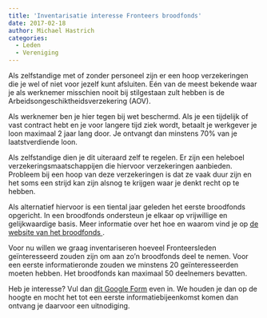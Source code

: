 ```yaml
---
title: 'Inventarisatie interesse Fronteers broodfonds'
date: 2017-02-18
author: Michael Hastrich
categories:
  - Leden
  - Vereniging
---
```


Als zelfstandige met of zonder personeel zijn er een hoop verzekeringen die je wel of niet voor jezelf kunt afsluiten. Eén van de meest bekende waar je als werknemer misschien nooit bij stilgestaan zult hebben is de Arbeidsongeschiktheidsverzekering (AOV).

Als werknemer ben je hier tegen bij wet beschermd. Als je een tijdelijk of vast contract hebt en je voor langere tijd ziek wordt, betaalt je werkgever je loon maximaal 2 jaar lang door. Je ontvangt dan minstens 70% van je laatstverdiende loon.

Als zelfstandige dien je dit uiteraard zelf te regelen. Er zijn een heleboel verzekeringsmaatschappijen die hiervoor verzekeringen aanbieden. Probleem bij een hoop van deze verzekeringen is dat ze vaak duur zijn en het soms een strijd kan zijn alsnog te krijgen waar je denkt recht op te hebben.

Als alternatief hiervoor is een tiental jaar geleden het eerste broodfonds opgericht. In een broodfonds ondersteun je elkaar op vrijwillige en gelijkwaardige basis. Meer informatie over het hoe en waarom vind je op [de website van het broodfonds ](http://www.broodfonds.nl/).

Voor nu willen we graag inventariseren hoeveel Fronteersleden geïnteresseerd zouden zijn om aan zo’n broodfonds deel te nemen. Voor een eerste informatieronde zouden we minstens 20 geïnteresseerden moeten hebben. Het broodfonds kan maximaal 50 deelnemers bevatten.

Heb je interesse? Vul dan [dit Google Form](https://goo.gl/forms/eJmP7GmLmwabYHsm2) even in. We houden je dan op de hoogte en mocht het tot een eerste informatiebijeenkomst komen dan ontvang je daarvoor een uitnodiging.
